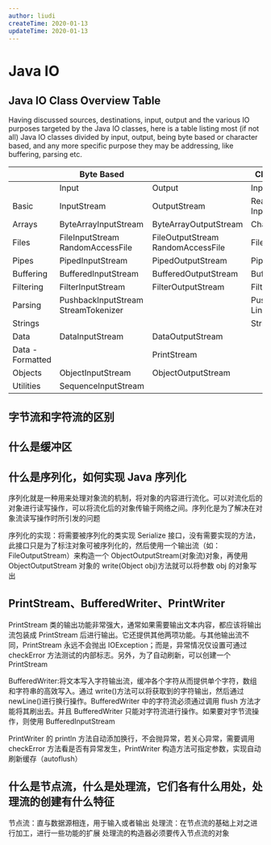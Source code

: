 ```yaml
---
author: liudi
createTime: 2020-01-13
updateTime: 2020-01-13
---
```


# Java IO

## Java IO Class Overview Table

Having discussed sources, destinations, input, output and the various IO purposes targeted by the Java IO classes, here is a table listing most (if not all) Java IO classes divided by input, output, being byte based or character based, and any more specific purpose they may be addressing, like buffering, parsing etc.

|                  | Byte Based                          |                                   | Character Based                 |                           |
| ---------------- | ----------------------------------- | --------------------------------- | ------------------------------- | ------------------------- |
|                  | Input                               | Output                            | Input                           | Output                    |
| Basic            | InputStream                         | OutputStream                      | Reader InputStreamReader        | Writer OutputStreamWriter |
| Arrays           | ByteArrayInputStream                | ByteArrayOutputStream             | CharArrayReader                 | CharArrayWriter           |
| Files            | FileInputStream RandomAccessFile    | FileOutputStream RandomAccessFile | FileReader                      | FileWriter                |
| Pipes            | PipedInputStream                    | PipedOutputStream                 | PipedReader                     | PipedWriter               |
| Buffering        | BufferedInputStream                 | BufferedOutputStream              | BufferedReader                  | BufferedWriter            |
| Filtering        | FilterInputStream                   | FilterOutputStream                | FilterReader                    | FilterWriter              |
| Parsing          | PushbackInputStream StreamTokenizer |                                   | PushbackReader LineNumberReader |                           |
| Strings          |                                     |                                   | StringReader                    | StringWriter              |
| Data             | DataInputStream                     | DataOutputStream                  |                                 |                           |
| Data - Formatted |                                     | PrintStream                       |                                 | PrintWriter               |
| Objects          | ObjectInputStream                   | ObjectOutputStream                |                                 |                           |
| Utilities        | SequenceInputStream                 |                                   |                                 |                           |

## 字节流和字符流的区别

## 什么是缓冲区

## 什么是序列化，如何实现 Java 序列化

序列化就是一种用来处理对象流的机制，将对象的内容进行流化。可以对流化后的对象进行读写操作，可以将流化后的对象传输于网络之间。序列化是为了解决在对象流读写操作时所引发的问题

序列化的实现：将需要被序列化的类实现 Serialize 接口，没有需要实现的方法，此接口只是为了标注对象可被序列化的，然后使用一个输出流（如：FileOutputStream）来构造一个 ObjectOutputStream(对象流)对象，再使用 ObjectOutputStream 对象的 write(Object obj)方法就可以将参数 obj 的对象写出

## PrintStream、BufferedWriter、PrintWriter

PrintStream 类的输出功能非常强大，通常如果需要输出文本内容，都应该将输出流包装成 PrintStream 后进行输出。它还提供其他两项功能。与其他输出流不同，PrintStream 永远不会抛出 IOException；而是，异常情况仅设置可通过 checkError 方法测试的内部标志。另外，为了自动刷新，可以创建一个 PrintStream

BufferedWriter:将文本写入字符输出流，缓冲各个字符从而提供单个字符，数组和字符串的高效写入。通过 write()方法可以将获取到的字符输出，然后通过 newLine()进行换行操作。BufferedWriter 中的字符流必须通过调用 flush 方法才能将其刷出去。并且 BufferedWriter 只能对字符流进行操作。如果要对字节流操作，则使用 BufferedInputStream

PrintWriter 的 println 方法自动添加换行，不会抛异常，若关心异常，需要调用 checkError 方法看是否有异常发生，PrintWriter 构造方法可指定参数，实现自动刷新缓存（autoflush）

## 什么是节点流，什么是处理流，它们各有什么用处，处理流的创建有什么特征

节点流：直与数据源相连，用于输入或者输出
处理流：在节点流的基础上对之进行加工，进行一些功能的扩展
处理流的构造器必须要传入节点流的对象
